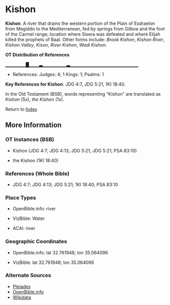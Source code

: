 # Kishon
**Kishon**. 
A river that drains the western portion of the Plain of Esdraelon from Megiddo to the Mediterranean, fed by springs from Gilboa and the foot of the Carmel range; location where Sisera was defeated and where Elijah killed the prophets of Baal. 
Other forms include: 
*Brook Kishon*, *Kishon River*, *Kishon Valley*, *Kison*, *River Kishon*, *Wadi Kishon*. 


**OT Distribution of References**

▁▁▁▁▁▁█▁▁▁▃▁▁▁▁▁▁▁▃▁▁▁▁▁▁▁▁▁▁▁▁▁▁▁▁▁▁▁▁
* References: Judges: 4; 1 Kings: 1; Psalms: 1



**Key References for Kishon**: 
JDG 4:7, JDG 5:21, 1KI 18:40. 


In the Old Testament (BSB), words representing “Kishon” are translated as 
*Kishon* (5x), *the Kishon* (1x). 




Return to [Index](00-Index.md)

## More Information

### OT Instances (BSB)

* Kishon (JDG 4:7; JDG 4:13; JDG 5:21; JDG 5:21; PSA 83:10)

* the Kishon (1KI 18:40)



### References (Whole Bible)

* JDG 4:7; JDG 4:13; JDG 5:21; 1KI 18:40; PSA 83:10


### Place Types

* OpenBible.info: river

* VizBible: Water

* ACAI: river



### Geographic Coordinates

* OpenBible.info: lat 32.761948; lon 35.064096

* VizBible: lat 32.761948; lon 35.064096



### Alternate Sources

* [Pleiades](https://pleiades.stoa.org/places/678321)
* [OpenBible.info](https://www.openbible.info/geo/ancient/a5a6458)
* [Wikidata](http://www.wikidata.org/entity/Q1743701)



